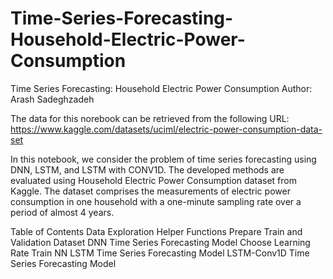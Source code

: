 # Time-Series-Forecasting-Household-Electric-Power-Consumption

Time Series Forecasting: Household Electric Power Consumption
Author: Arash Sadeghzadeh

The data for this norebook can be retrieved from the following URL: 
https://www.kaggle.com/datasets/uciml/electric-power-consumption-data-set

In this notebook, we consider the problem of time series forecasting using DNN, LSTM, and LSTM with CONV1D.
The developed methods are evaluated using Household Electric Power Consumption dataset from Kaggle. The dataset comprises the measurements of electric power consumption in one household with a one-minute sampling rate over a period of almost 4 years.

Table of Contents
Data Exploration
Helper Functions
Prepare Train and Validation Dataset
DNN Time Series Forecasting Model
Choose Learning Rate
Train NN
LSTM Time Series Forecasting Model
LSTM-Conv1D Time Series Forecasting Model
